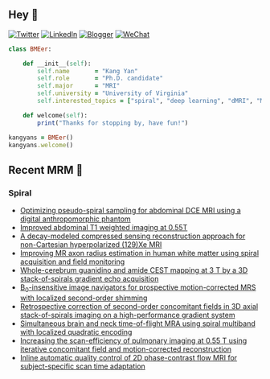 ## Hey 👋
[![Twitter](https://img.shields.io/badge/Twitter-%231DA1F2.svg?style=for-the-badge&logo=Twitter&logoColor=white)](https://twitter.com/KangY01)
[![LinkedIn](https://img.shields.io/badge/linkedin-%230077B5.svg?style=for-the-badge&logo=linkedin&logoColor=white)](https://www.linkedin.com/in/kyanyan/)
[![Blogger](https://img.shields.io/badge/Blogger-FF5722?style=for-the-badge&logo=blogger&logoColor=white)](https://kangyan.bearblog.dev/)
[![WeChat](https://img.shields.io/badge/WeChat-07C160?style=for-the-badge&logo=wechat&logoColor=white)](wechat.jpg)




```ruby
class BMEer:

    def __init__(self):
        self.name       = "Kang Yan"
        self.role       = "Ph.D. candidate"
        self.major      = "MRI"
        self.university = "University of Virginia"
        self.interested_topics = ["spiral", "deep learning", "dMRI", "MRgFUS"]

    def welcome(self):
        print("Thanks for stopping by, have fun!")

kangyans = BMEer()
kangyans.welcome()
```

<!---
## Stats

![Kang Yan's GitHub stats](https://github-readme-stats.vercel.app/api?username=kangyans&show_icons=true&theme=radical)
-->




## Recent MRM 📖

### Spiral

<!-- BLOG-POST-LIST:START -->
- [Optimizing pseudo-spiral sampling for abdominal DCE MRI using a digital anthropomorphic phantom](https://pubmed.ncbi.nlm.nih.gov/39004838/?utm_source=Other&utm_medium=rss&utm_campaign=pubmed-2&utm_content=1no_pWrlHWS46fqstymCF1-OLQsnNCa7800V92dzn07dNbXEVF&fc=20240726160330&ff=20240824220806&v=2.18.0.post9+e462414)
- [Improved abdominal T1 weighted imaging at 0.55T](https://pubmed.ncbi.nlm.nih.gov/38997798/?utm_source=Other&utm_medium=rss&utm_campaign=pubmed-2&utm_content=1no_pWrlHWS46fqstymCF1-OLQsnNCa7800V92dzn07dNbXEVF&fc=20240726160330&ff=20240824220806&v=2.18.0.post9+e462414)
- [A decay-modeled compressed sensing reconstruction approach for non-Cartesian hyperpolarized (129)Xe MRI](https://pubmed.ncbi.nlm.nih.gov/38860514/?utm_source=Other&utm_medium=rss&utm_campaign=pubmed-2&utm_content=1no_pWrlHWS46fqstymCF1-OLQsnNCa7800V92dzn07dNbXEVF&fc=20240726160330&ff=20240824220806&v=2.18.0.post9+e462414)
- [Improving MR axon radius estimation in human white matter using spiral acquisition and field monitoring](https://pubmed.ncbi.nlm.nih.gov/38817204/?utm_source=Other&utm_medium=rss&utm_campaign=pubmed-2&utm_content=1no_pWrlHWS46fqstymCF1-OLQsnNCa7800V92dzn07dNbXEVF&fc=20240726160330&ff=20240824220806&v=2.18.0.post9+e462414)
- [Whole-cerebrum guanidino and amide CEST mapping at 3 T by a 3D stack-of-spirals gradient echo acquisition](https://pubmed.ncbi.nlm.nih.gov/38748853/?utm_source=Other&utm_medium=rss&utm_campaign=pubmed-2&utm_content=1no_pWrlHWS46fqstymCF1-OLQsnNCa7800V92dzn07dNbXEVF&fc=20240726160330&ff=20240824220806&v=2.18.0.post9+e462414)
- [B<sub>0</sub>-insensitive image navigators for prospective motion-corrected MRS with localized second-order shimming](https://pubmed.ncbi.nlm.nih.gov/38704666/?utm_source=Other&utm_medium=rss&utm_campaign=pubmed-2&utm_content=1no_pWrlHWS46fqstymCF1-OLQsnNCa7800V92dzn07dNbXEVF&fc=20240726160330&ff=20240824220806&v=2.18.0.post9+e462414)
- [Retrospective correction of second-order concomitant fields in 3D axial stack-of-spirals imaging on a high-performance gradient system](https://pubmed.ncbi.nlm.nih.gov/38650101/?utm_source=Other&utm_medium=rss&utm_campaign=pubmed-2&utm_content=1no_pWrlHWS46fqstymCF1-OLQsnNCa7800V92dzn07dNbXEVF&fc=20240726160330&ff=20240824220806&v=2.18.0.post9+e462414)
- [Simultaneous brain and neck time-of-flight MRA using spiral multiband with localized quadratic encoding](https://pubmed.ncbi.nlm.nih.gov/38576077/?utm_source=Other&utm_medium=rss&utm_campaign=pubmed-2&utm_content=1no_pWrlHWS46fqstymCF1-OLQsnNCa7800V92dzn07dNbXEVF&fc=20240726160330&ff=20240824220806&v=2.18.0.post9+e462414)
- [Increasing the scan-efficiency of pulmonary imaging at 0.55 T using iterative concomitant field and motion-corrected reconstruction](https://pubmed.ncbi.nlm.nih.gov/38501940/?utm_source=Other&utm_medium=rss&utm_campaign=pubmed-2&utm_content=1no_pWrlHWS46fqstymCF1-OLQsnNCa7800V92dzn07dNbXEVF&fc=20240726160330&ff=20240824220806&v=2.18.0.post9+e462414)
- [Inline automatic quality control of 2D phase-contrast flow MRI for subject-specific scan time adaptation](https://pubmed.ncbi.nlm.nih.gov/38469944/?utm_source=Other&utm_medium=rss&utm_campaign=pubmed-2&utm_content=1no_pWrlHWS46fqstymCF1-OLQsnNCa7800V92dzn07dNbXEVF&fc=20240726160330&ff=20240824220806&v=2.18.0.post9+e462414)
<!-- BLOG-POST-LIST:END -->


<!---
## Trophies 

[![trophy](https://github-profile-trophy.vercel.app/?username=kangyans&theme=onedark)](https://github.com/kangyans/github-profile-trophy)
--->






